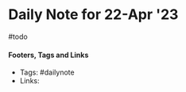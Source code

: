 
# Daily Note for 22-Apr '23
#todo


#### Footers, Tags and Links
- Tags: #dailynote      
- Links: 

[^1]:
